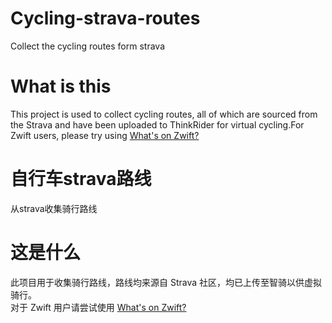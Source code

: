 # Cycling-strava-routes
Collect the cycling routes form strava

# What is this
This project is used to collect cycling routes, all of which are sourced from the Strava and have been uploaded to ThinkRider for virtual cycling.For Zwift users, please try using [What's on Zwift?](https://whatsonzwift.com/)


# 自行车strava路线
从strava收集骑行路线

# 这是什么
此项目用于收集骑行路线，路线均来源自 Strava 社区，均已上传至智骑以供虚拟骑行。<br />
对于 Zwift 用户请尝试使用 [What's on Zwift?](https://whatsonzwift.com/)

